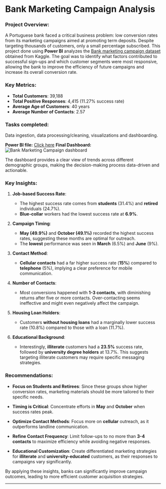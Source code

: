 # Bank Marketing Campaign Analysis

### **Project Overview:**
A Portuguese bank faced a critical business problem: low conversion rates from its marketing campaigns aimed at promoting term deposits. Despite targeting thousands of customers, only a small percentage subscribed. This project done using **Power BI** analyzes the [Bank marketing campaign dataset](https://www.kaggle.com/datasets/pkdarabi/bank-marketing-dataset) obtained from Kaggle.
The goal was to identify what factors contributed to successful sign-ups and which customer segments were most responsive, allowing the bank to improve the efficiency of future campaigns and increase its overall conversion rate.

### **Key Metrics:**
- **Total Customers**: 39,188
- **Total Positive Responses**: 4,415 (11.27% success rate)
- **Average Age of Customers**: 40 years
- **Average Number of Contacts**: 2.57

### **Tasks completed:**
Data ingestion, data processing/cleaning, visualizations and dashboarding.

**Power BI file:** [Click here](https://github.com/Tan-Tripathi/Bank_Marketing_Campaign_Analysis-PowerBI-Project/blob/main/Bank%20Marketing%20Campaign%20Analysis.pbix)
**Final Dashboard:**
![Bank Marketing Campaign dashboard](https://github.com/user-attachments/assets/20e00907-59a5-46d2-af9b-fcad94332041)

The dashboard provides a clear view of trends across different demographic groups, making the decision-making process data-driven and actionable.

### **Key Insights:**

1. **Job-based Success Rate**:
   - The highest success rate comes from **students** (31.4%) and **retired** individuals (24.7%).
   - **Blue-collar** workers had the lowest success rate at **6.9%**.

2. **Campaign Timing**:
   - **May (49.9%)** and **October (49.1%)** recorded the highest success rates, suggesting these months are optimal for outreach.
   - The **lowest** performance was seen in **March** (6.5%) and **June** (9%).

3. **Contact Method**:
   - **Cellular contacts** had a far higher success rate (**15%**) compared to **telephone** (5%), implying a clear preference for mobile communication.
   
4. **Number of Contacts**:
   - Most conversions happened with **1-3 contacts**, with diminishing returns after five or more contacts. Over-contacting seems ineffective and might even negatively affect the campaign.
   
5. **Housing Loan Holders**:
   - Customers **without housing loans** had a marginally lower success rate (10.8%) compared to those with a loan (11.7%).

6. **Educational Background**:
   - Interestingly, **illiterate** customers had a **23.5%** success rate, followed by **university degree holders** at 13.7%. This suggests targeting illiterate customers may require specific messaging strategies.
   
### **Recommendations:**
- **Focus on Students and Retirees**: Since these groups show higher conversion rates, marketing materials should be more tailored to their specific needs.
  
- **Timing is Critical**: Concentrate efforts in **May** and **October** when success rates peak.
  
- **Optimize Contact Methods**: Focus more on **cellular** outreach, as it outperforms landline communication.
  
- **Refine Contact Frequency**: Limit follow-ups to no more than **3-4 contacts** to maximize efficiency while avoiding negative responses.

- **Educational Customization**: Create differentiated marketing strategies for **illiterate** and **university-educated** customers, as their responses to campaigns vary significantly.

By applying these insights, banks can significantly improve campaign outcomes, leading to more efficient customer acquisition strategies.

--- 

